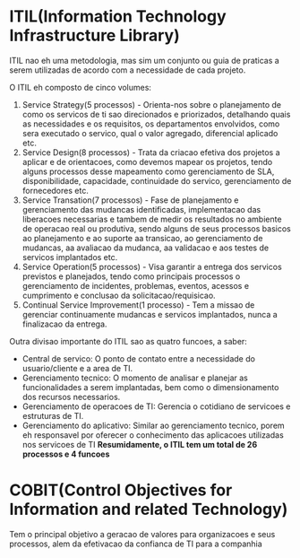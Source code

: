 # ITIL(Information Technology Infrastructure Library)

ITIL nao eh uma metodologia, mas sim um conjunto ou guia de praticas a serem utilizadas de acordo com a necessidade de cada projeto.

O ITIL eh composto de cinco volumes:
1. Service Strategy(5 processos) - Orienta-nos sobre o planejamento de como os servicos de ti sao direcionados e priorizados, detalhando quais as necessidades e os requisitos, os departamentos envolvidos, como sera executado o servico, qual o valor agregado, diferencial aplicado etc.
2. Service Design(8 processos) - Trata da criacao efetiva dos projetos a aplicar e de orientacoes, como devemos mapear os projetos, tendo alguns processos desse mapeamento como gerenciamento de SLA, disponibilidade, capacidade, continuidade do servico, gerenciamento de fornecedores etc.
3. Service Transation(7 processos) - Fase de planejamento e gerenciamento das mudancas identificadas, implementacao das liberacoes necessarias e tambem de medir os resultados no ambiente de operacao real ou produtiva, sendo alguns de seus processos basicos ao planejamento e ao suporte aa transicao, ao gerenciamento de mudancas, aa avaliacao da mudanca, aa validacao e aos testes de servicos implantados etc.
4. Service Operation(5 processos) - Visa garantir a entrega dos servicos previstos e planejados, tendo como principais processos o gerenciamento de incidentes, problemas, eventos, acessos e cumprimento e conclusao da solicitacao/requisicao.
5. Continual Service Improvement(1 processo) - Tem a missao de gerenciar continuamente mudancas e servicos implantados, nunca a finalizacao da entrega.

Outra divisao importante do ITIL sao as quatro funcoes, a saber:
- Central de servico: O ponto de contato entre a necessidade do usuario/cliente e a area de TI.
- Gerenciamento tecnico: O momento de analisar e planejar as funcionalidades a serem implantadas, bem como o dimensionamento dos recursos necessarios.
- Gerenciamento de operacoes de TI: Gerencia o cotidiano de servicoes e estruturas de TI.
- Gerenciamento do aplicativo: Similar ao gerenciamento tecnico, porem eh responsavel por oferecer o conhecimento das aplicacoes utilizadas nos servicoes de TI
**Resumidamente, o ITIL tem um total de 26 processos e 4 funcoes**

# COBIT(Control Objectives for Information and related Technology)

Tem o principal objetivo a geracao de valores para organizacoes e seus processos, alem da efetivacao da confianca de TI para a companhia